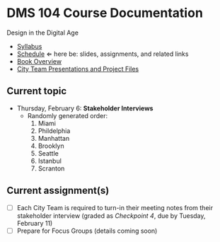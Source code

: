 # DMS 104 Course Documentation
Design in the Digital Age

- [Syllabus](syllabus.md)
- [Schedule](schedule.md)  &lArr; here be: slides, assignments, and related links
- [Book Overview](book-overview.md)
- [City Team Presentations and Project Files](files.md)

## Current topic

- Thursday, February 6: **Stakeholder Interviews**
  - Randomly generated order:
    1. Miami
    2. Phildelphia
    3. Manhattan
    4. Brooklyn
    5. Seattle
    6. Istanbul
    7. Scranton

## Current assignment(s)

- [ ] Each City Team is required to turn-in their meeting notes from their stakeholder interview (graded as *Checkpoint 4*, due by Tuesday, February 11)
- [ ] Prepare for Focus Groups (details coming soon)